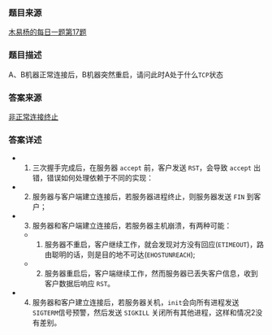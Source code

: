 ### 题目来源
[木易杨的每日一题第17题](https://github.com/Advanced-Frontend/Daily-Interview-Question/issues/21)

### 题目描述
A、B机器正常连接后，B机器突然重启，请问此时A处于什么`TCP`状态

### 答案来源
[非正常连接终止](http://crystalwindz.com/unp_note_1/#%E9%9D%9E%E6%AD%A3%E5%B8%B8%E8%BF%9E%E6%8E%A5%E7%BB%88%E6%AD%A2)

### 答案详述
+ 1. 三次握手完成后，在服务器 `accept` 前，客户发送 `RST`，会导致 `accept` 出错，错误如何处理依赖于不同的实现：
+ 2. 服务器与客户端建立连接后，若服务器进程终止，则服务器发送 `FIN` 到客户；
+ 3. 服务器和客户端建立连接后，若服务器主机崩溃，有两种可能：
  - 1. 服务器不重启，客户继续工作，就会发现对方没有回应(`ETIMEOUT`)，路由聪明的话，则是目的地不可达(`EHOSTUNREACH`);
  - 2. 服务器重启后，客户端继续工作，然而服务器已丢失客户信息，收到客户数据后响应 `RST`。
+ 4. 服务器和客户建立连接后，若服务器关机，`init`会向所有进程发送 `SIGTERM`信号预警，然后发送 `SIGKILL` 关闭所有其他进程，这样和情况2没有差别。